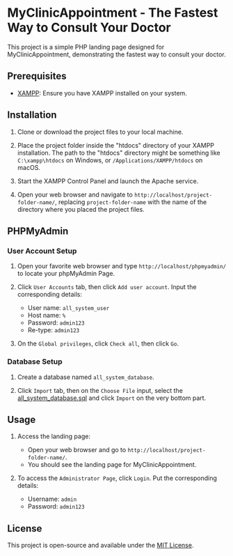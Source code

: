 # MyClinicAppointment - The Fastest Way to Consult Your Doctor

This project is a simple PHP landing page designed for MyClinicAppointment, demonstrating the fastest way to consult your doctor.

## Prerequisites

- [XAMPP](https://www.apachefriends.org/index.html): Ensure you have XAMPP installed on your system.

## Installation

1. Clone or download the project files to your local machine.

2. Place the project folder inside the "htdocs" directory of your XAMPP installation. The path to the "htdocs" directory might be something like `C:\xampp\htdocs` on Windows, or `/Applications/XAMPP/htdocs` on macOS.

3. Start the XAMPP Control Panel and launch the Apache service.

4. Open your web browser and navigate to `http://localhost/project-folder-name/`, replacing `project-folder-name` with the name of the directory where you placed the project files.

## PHPMyAdmin

### User Account Setup

1. Open your favorite web browser and type `http://localhost/phpmyadmin/` to locate your phpMyAdmin Page. 

2. Click `User Accounts` tab, then click `Add user account`. Input the corresponding details:
   - User name: `all_system_user`
   - Host name: `%`
   - Password: `admin123`
   - Re-type: `admin123`

3. On the `Global privileges`, click `Check all`, then click `Go`.

### Database Setup

1. Create a database named `all_system_database`.

2. Click `Import` tab, then on the `Choose File` input, select the [all_system_database.sql](all_system_database.sql) and click `Import` on the very bottom part.

## Usage

1. Access the landing page:
   - Open your web browser and go to `http://localhost/project-folder-name/`.
   - You should see the landing page for MyClinicAppointment.

2. To access the `Administrator Page`, click `Login`. Put the corresponding details:
   - Username: `admin`
   - Password: `admin123`

## License

This project is open-source and available under the [MIT License](LICENSE).
